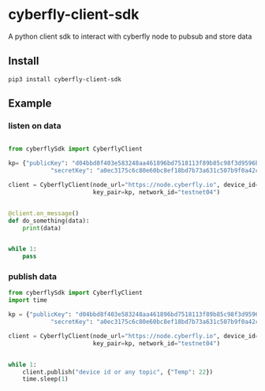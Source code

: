 # cyberfly-client-sdk
A python client sdk to interact with cyberfly node to pubsub and store data


## Install

```shell
pip3 install cyberfly-client-sdk
```

## Example

### listen on data

```python

from cyberflySdk import CyberflyClient

kp= {"publicKey": "d04bbd8f403e583248aa461896bd7518113f89b85c98f3d9596bbfbf30df0bcb",
            "secretKey": "a0ec3175c6c80e60bc8ef18bd7b73a631c507b9f0a42c973036c7f96d21b047a"}

client = CyberflyClient(node_url="https://node.cyberfly.io", device_id="093062d0-a357-4f8a-a1cb-35f1b43c12ae",
                        key_pair=kp, network_id="testnet04")


@client.on_message()
def do_something(data):
    print(data)


while 1:
    pass
```

### publish data

```python
from cyberflySdk import CyberflyClient
import time

kp = {"publicKey": "d04bbd8f403e583248aa461896bd7518113f89b85c98f3d9596bbfbf30df0bcb",
            "secretKey": "a0ec3175c6c80e60bc8ef18bd7b73a631c507b9f0a42c973036c7f96d21b047a"}

client = CyberflyClient(node_url="https://node.cyberfly.io", device_id="093062d0-a357-4f8a-a1cb-35f1b43c12ae",
                        key_pair=kp, network_id="testnet04")


while 1:
    client.publish("device id or any topic", {"Temp": 22})
    time.sleep(1)
```
